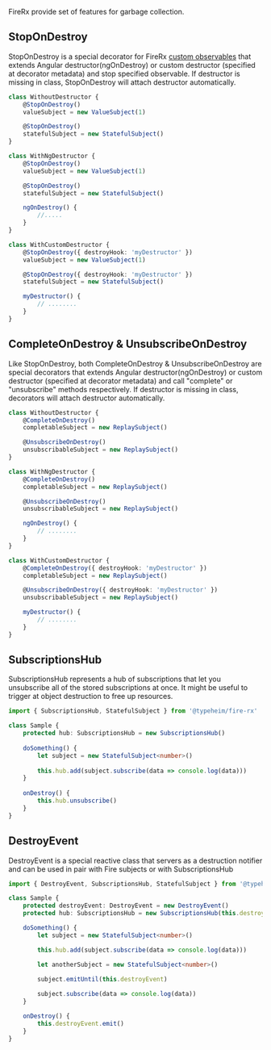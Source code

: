 FireRx provide set of features for garbage collection. 

## StopOnDestroy
StopOnDestroy is a special decorator for FireRx [custom observables](custom-observables.md) that extends Angular
destructor(ngOnDestroy) or custom destructor (specified at decorator metadata) and stop specified observable.
If destructor is missing in class, StopOnDestroy will attach destructor automatically.

```typescript
class WithoutDestructor {
    @StopOnDestroy()
    valueSubject = new ValueSubject(1)

    @StopOnDestroy()
    statefulSubject = new StatefulSubject()
}

class WithNgDestructor {
    @StopOnDestroy()
    valueSubject = new ValueSubject(1)

    @StopOnDestroy()
    statefulSubject = new StatefulSubject()

    ngOnDestroy() {
        //.....
    }
}

class WithCustomDestructor {
    @StopOnDestroy({ destroyHook: 'myDestructor' })
    valueSubject = new ValueSubject(1)

    @StopOnDestroy({ destroyHook: 'myDestructor' })
    statefulSubject = new StatefulSubject()

    myDestructor() {
        // ........
    }
}
```

## CompleteOnDestroy & UnsubscribeOnDestroy

Like StopOnDestroy, both CompleteOnDestroy & UnsubscribeOnDestroy are special decorators that extends Angular 
destructor(ngOnDestroy) or custom destructor (specified at decorator metadata) and call "complete" or "unsubscribe" methods 
respectively.
If destructor is missing in class, decorators will attach destructor automatically.

```typescript
class WithoutDestructor {
    @CompleteOnDestroy()
    completableSubject = new ReplaySubject()

    @UnsubscribeOnDestroy()
    unsubscribableSubject = new ReplaySubject()
}

class WithNgDestructor {
    @CompleteOnDestroy()
    completableSubject = new ReplaySubject()

    @UnsubscribeOnDestroy()
    unsubscribableSubject = new ReplaySubject()

    ngOnDestroy() {
        // ........
    }
}

class WithCustomDestructor {
    @CompleteOnDestroy({ destroyHook: 'myDestructor' })
    completableSubject = new ReplaySubject()

    @UnsubscribeOnDestroy({ destroyHook: 'myDestructor' })
    unsubscribableSubject = new ReplaySubject()

    myDestructor() {
        // ........
    }
}
```

## SubscriptionsHub
SubscriptionsHub represents a hub of subscriptions that let you unsubscribe all of the stored subscriptions at once. It might be useful to trigger
at object destruction to free up resources.
```typescript
import { SubscriptionsHub, StatefulSubject } from '@typeheim/fire-rx'

class Sample {
    protected hub: SubscriptionsHub = new SubscriptionsHub()
    
    doSomething() {
        let subject = new StatefulSubject<number>()
        
        this.hub.add(subject.subscribe(data => console.log(data)))
    }
    
    onDestroy() {
        this.hub.unsubscribe()
    }
}
```

## DestroyEvent
DestroyEvent is a special reactive class that servers as a destruction notifier and can be used in pair with Fire subjects or
with SubscriptionsHub

```typescript
import { DestroyEvent, SubscriptionsHub, StatefulSubject } from '@typeheim/fire-rx'

class Sample {
    protected destroyEvent: DestroyEvent = new DestroyEvent()
    protected hub: SubscriptionsHub = new SubscriptionsHub(this.destroyEvent)

    doSomething() {
        let subject = new StatefulSubject<number>()

        this.hub.add(subject.subscribe(data => console.log(data)))

        let anotherSubject = new StatefulSubject<number>()
        
        subject.emitUntil(this.destroyEvent)

        subject.subscribe(data => console.log(data))
    }

    onDestroy() {
        this.destroyEvent.emit()
    }
}
```
